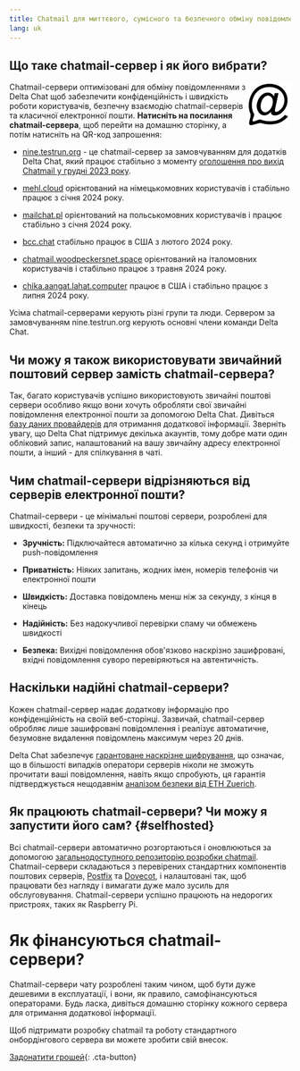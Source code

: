 ```yaml
---
title: Chatmail для миттєвого, сумісного та безпечного обміну повідомленнями
lang: uk
---
```



## Що таке chatmail-сервер і як його вибрати? 

<img alt="Chatmail logo" src="../assets/logos/chatmail.svg" width="80" style="float:right;" />

Chatmail-сервери оптимізовані для обміну повідомленнями з Delta Chat щоб забезпечити конфіденційність і швидкість роботи користувачів, безпечну взаємодію chatmail-серверів та класичної електронної пошти. **Натисніть на посилання chatmail-сервера**, щоб перейти на домашню сторінку, а потім натисніть на QR-код запрошення: 

- [nine.testrun.org](https://nine.testrun.org) - це chatmail-сервер за замовчуванням для додатків Delta Chat, який працює стабільно з моменту [оголошення про вихід Chatmail у грудні 2023 року](https://delta.chat/en/2023-12-13-chatmail).

- [mehl.cloud](https://mehl.cloud) орієнтований на німецькомовних користувачів і стабільно працює з січня 2024 року.

- [mailchat.pl](https://mailchat.pl) орієнтований на польськомовних користувачів і працює стабільно з січня 2024 року.

- [bcc.chat](https://bcc.chat) стабільно працює в США з лютого 2024 року.

- [chatmail.woodpeckersnet.space](https://chatmail.woodpeckersnest.space/)   орієнтований на італомовних користувачів і стабільно працює з травня 2024 року.

- [chika.aangat.lahat.computer](https://chika.aangat.lahat.computer/)   працює в США і стабільно працює з липня 2024 року.

Усіма chatmail-серверами керують різні групи та люди. Сервером за замовчуванням nine.testrun.org керують основні члени команди Delta Chat.

## Чи можу я також використовувати звичайний поштовий сервер замість chatmail-сервера?

Так, багато користувачів успішно використовують звичайні поштові сервери особливо якщо вони хочуть обробляти свої звичайні повідомлення електронної пошти за допомогою Delta Chat. Дивіться [базу даних провайдерів](https://providers.delta.chat) для отримання додаткової інформації. Зверніть увагу, що Delta Chat підтримує декілька акаунтів, тому добре мати один обліковий запис, налаштований на вашу звичайну адресу електронної пошти, а інший - для спілкування в чаті.


## Чим chatmail-сервери відрізняються від серверів електронної пошти?

Chatmail-сервери - це мінімальні поштові сервери, розроблені для швидкості, безпеки та зручності:

- **Зручність:** Підключайтеся автоматично за кілька секунд і отримуйте push-повідомлення

- **Приватність:** Ніяких запитань, жодних імен, номерів телефонів чи електронної пошти

- **Швидкість:** Доставка повідомлень менш ніж за секунду, з кінця в кінець

- **Надійність:** Без надокучливої перевірки спаму чи обмежень швидкості

- **Безпека:** Вихідні повідомлення обов'язково наскрізно зашифровані, вхідні повідомлення суворо перевіряються на автентичність.


## Наскільки надійні chatmail-сервери?

Кожен chatmail-сервер надає додаткову інформацію про конфіденційність на своїй веб-сторінці. Зазвичай, chatmail-сервер обробляє лише зашифровані повідомлення і реалізує автоматичне, безумовне видалення повідомлень максимум через 20 днів.

Delta Chat забезпечує [гарантоване наскрізне шифрування](https://delta.chat/en/2023-11-23-jumbo-42), що означає, що в більшості випадків оператори серверів ніколи не зможуть прочитати ваші повідомлення, навіть якщо спробують, ця гарантія підтверджується нещодавнім [аналізом безпеки від ETH Zuerich](https://delta.chat/en/2024-03-25-crypto-analysis-securejoin).


## Як працюють chatmail-сервери? Чи можу я запустити його сам? {#selfhosted}

Всі chatmail-сервери автоматично розгортаються і оновлюються за допомогою [загальнодоступного репозиторію розробки chatmail](https://github.com/deltachat/chatmail). Chatmail-сервери складаються з перевірених стандартних компонентів поштових серверів, [Postfix](https://postfix.org) та [Dovecot](https://dovecot.org), і налаштовані так, щоб працювати без нагляду і вимагати дуже мало зусиль для обслуговування. Chatmail-сервери успішно працюють на недорогих пристроях, таких як Raspberry Pi.


# Як фінансуються chatmail-сервери?

Chatmail-сервери чату розроблені таким чином, щоб бути дуже дешевими в експлуатації, і вони, як правило, самофінансуються операторами. Будь ласка, дивіться домашню сторінку кожного сервера для отримання додаткової інформації.

Щоб підтримати розробку chatmail та роботу стандартного онбордінгового сервера ви можете зробити свій внесок.

[Задонатити грошей](donate){: .cta-button}

